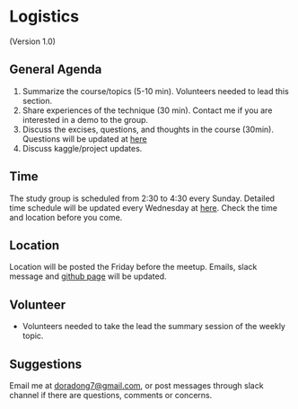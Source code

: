 # Logistics 
(Version 1.0)

## General Agenda

1. Summarize the course/topics (5-10 min). Volunteers needed to lead this section.    
2. Share experiences of the technique (30 min). Contact me if you are interested in a demo to the group.
3. Discuss the excises, questions, and thoughts in the course (30min). Questions will be updated at [here](https://github.com/ddong63/Data-Science/blob/master/ML/Q%26A.md)
4. Discuss kaggle/project updates.

## Time

The study group is scheduled from 2:30 to 4:30 every Sunday. Detailed time schedule will be updated every Wednesday at [here](https://github.com/ddong63/Data-Science/blob/master/ML/agenda-study-group.md). Check the time and location before you come.

## Location

Location will be posted the Friday before the meetup. Emails, slack message and [github page](https://github.com/ddong63/Data-Science/blob/master/ML/agenda-study-group.md) will be updated.   

## Volunteer
 
- Volunteers needed to take the lead the summary session of the weekly topic. 

## Suggestions

Email me at doradong7@gmail.com, or post messages through slack channel if there are questions, comments or concerns. 

